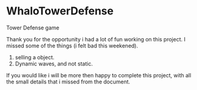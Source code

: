 # WhaloTowerDefense
Tower Defense game

Thank you for the opportunity i had a lot of fun working on this project.
I missed some of the things (i felt bad this weekened).

1) selling a object.
2) Dynamic waves, and not static.

If you would like i will be more then happy to complete this project, with all the small details that i missed from the document.
